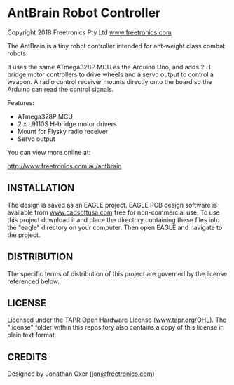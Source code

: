 AntBrain Robot Controller
==========================
Copyright 2018 Freetronics Pty Ltd  www.freetronics.com  

The AntBrain is a tiny robot controller intended for ant-weight class
combat robots.

It uses the same ATmega328P MCU as the Arduino Uno, and adds 2 H-bridge
motor controllers to drive wheels and a servo output to control a
weapon. A radio control receiver mounts directly onto the board so the
Arduino can read the control signals.

Features:

 * ATmega328P MCU
 * 2 x L9110S H-bridge motor drivers
 * Mount for Flysky radio receiver
 * Servo output

You can view more online at:

  http://www.freetronics.com.au/antbrain


INSTALLATION
------------
The design is saved as an EAGLE project. EAGLE PCB design software is
available from www.cadsoftusa.com free for non-commercial use. To use
this project download it and place the directory containing these files
into the "eagle" directory on your computer. Then open EAGLE and
navigate to the project.


DISTRIBUTION
------------
The specific terms of distribution of this project are governed by the
license referenced below.


LICENSE
-------
Licensed under the TAPR Open Hardware License (www.tapr.org/OHL).
The "license" folder within this repository also contains a copy of
this license in plain text format.


CREDITS
-------
Designed by Jonathan Oxer (jon@freetronics.com)
